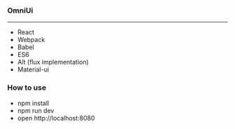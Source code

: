 ### OmniUi
---
 - React
 - Webpack
 - Babel
 - ES6
 - Alt (flux implementation)
 - Material-ui

### How to use
 - npm install
 - npm run dev
 - open http://localhost:8080
